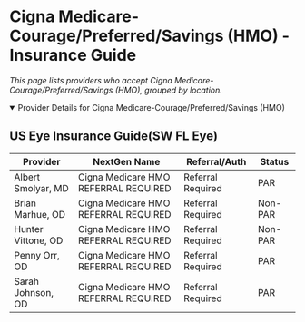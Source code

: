 # Cigna Medicare-Courage/Preferred/Savings (HMO) - Insurance Guide

*This page lists providers who accept Cigna Medicare-Courage/Preferred/Savings (HMO), grouped by location.*

<details open><summary>Provider Details for Cigna Medicare-Courage/Preferred/Savings (HMO)</summary>

## US Eye Insurance Guide(SW FL Eye)

| Provider | NextGen Name | Referral/Auth | Status |
|----------|-------------|--------------|--------|
| Albert Smolyar, MD | Cigna Medicare HMO REFERRAL REQUIRED | Referral Required | PAR |
| Brian Marhue, OD | Cigna Medicare HMO REFERRAL REQUIRED | Referral Required | Non-PAR |
| Hunter Vittone, OD | Cigna Medicare HMO REFERRAL REQUIRED | Referral Required | Non-PAR |
| Penny Orr, OD | Cigna Medicare HMO REFERRAL REQUIRED | Referral Required | PAR |
| Sarah Johnson, OD | Cigna Medicare HMO REFERRAL REQUIRED | Referral Required | PAR |

</details>

